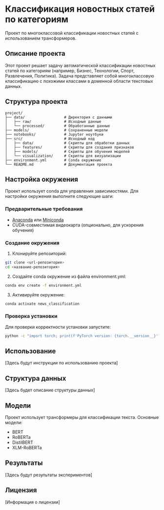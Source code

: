 # Классификация новостных статей по категориям

Проект по многоклассовой классификации новостных статей с использованием трансформеров.

## Описание проекта

Этот проект решает задачу автоматической классификации новостных статей по категориям (например, Бизнес, Технологии, Спорт, Развлечения, Политика). Задача представляет собой многоклассовую классификацию с похожими классами в доменной области текстовых данных.

## Структура проекта 
```
project/
├── data/                  # Директория с данными
│   ├── raw/               # Исходные данные
│   └── processed/         # Обработанные данные
├── models/                # Сохраненные модели
├── notebooks/             # Jupyter ноутбуки
├── src/                   # Исходный код
│   ├── data/              # Скрипты для обработки данных
│   ├── features/          # Скрипты для создания признаков
│   ├── models/            # Скрипты для обучения моделей
│   └── visualization/     # Скрипты для визуализации
├── environment.yml        # Conda окружение
└── README.md              # Документация проекта
```

## Настройка окружения

Проект использует conda для управления зависимостями. Для настройки окружения выполните следующие шаги:

### Предварительные требования

- [Anaconda](https://www.anaconda.com/download/) или [Miniconda](https://docs.conda.io/en/latest/miniconda.html)
- CUDA-совместимая видеокарта (опционально, для ускорения обучения)

### Создание окружения

1. Клонируйте репозиторий:
```bash
git clone <url-репозитория>
cd <название-репозитория>
```

2. Создайте conda окружение из файла environment.yml:
```bash
conda env create -f environment.yml
```

3. Активируйте окружение:
```bash
conda activate news_classification
```

### Проверка установки

Для проверки корректности установки запустите:
```bash
python -c "import torch; print(f'PyTorch version: {torch.__version__}'); print(f'CUDA available: {torch.cuda.is_available()}')"
```

## Использование

[Здесь будут инструкции по использованию проекта]

## Структура данных

[Здесь будет описание структуры данных]

## Модели

Проект использует трансформеры для классификации текста. Основные модели:
- BERT
- RoBERTa
- DistilBERT
- XLM-RoBERTa

## Результаты

[Здесь будут результаты экспериментов]

## Лицензия

[Информация о лицензии] 
